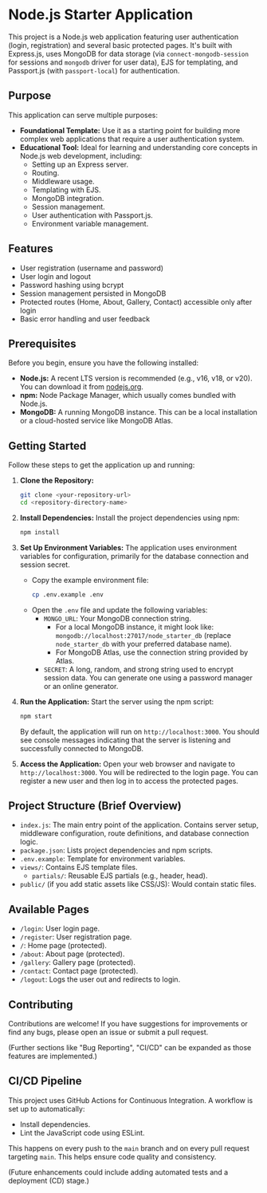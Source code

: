 # Node.js Starter Application

This project is a Node.js web application featuring user authentication (login, registration) and several basic protected pages. It's built with Express.js, uses MongoDB for data storage (via `connect-mongodb-session` for sessions and `mongodb` driver for user data), EJS for templating, and Passport.js (with `passport-local`) for authentication.

## Purpose

This application can serve multiple purposes:

*   **Foundational Template:** Use it as a starting point for building more complex web applications that require a user authentication system.
*   **Educational Tool:** Ideal for learning and understanding core concepts in Node.js web development, including:
    *   Setting up an Express server.
    *   Routing.
    *   Middleware usage.
    *   Templating with EJS.
    *   MongoDB integration.
    *   Session management.
    *   User authentication with Passport.js.
    *   Environment variable management.

## Features

*   User registration (username and password)
*   User login and logout
*   Password hashing using bcrypt
*   Session management persisted in MongoDB
*   Protected routes (Home, About, Gallery, Contact) accessible only after login
*   Basic error handling and user feedback

## Prerequisites

Before you begin, ensure you have the following installed:

*   **Node.js:** A recent LTS version is recommended (e.g., v16, v18, or v20). You can download it from [nodejs.org](https://nodejs.org/).
*   **npm:** Node Package Manager, which usually comes bundled with Node.js.
*   **MongoDB:** A running MongoDB instance. This can be a local installation or a cloud-hosted service like MongoDB Atlas.

## Getting Started

Follow these steps to get the application up and running:

1.  **Clone the Repository:**
    ```bash
    git clone <your-repository-url>
    cd <repository-directory-name>
    ```

2.  **Install Dependencies:**
    Install the project dependencies using npm:
    ```bash
    npm install
    ```

3.  **Set Up Environment Variables:**
    The application uses environment variables for configuration, primarily for the database connection and session secret.
    *   Copy the example environment file:
        ```bash
        cp .env.example .env
        ```
    *   Open the `.env` file and update the following variables:
        *   `MONGO_URL`: Your MongoDB connection string.
            *   For a local MongoDB instance, it might look like: `mongodb://localhost:27017/node_starter_db` (replace `node_starter_db` with your preferred database name).
            *   For MongoDB Atlas, use the connection string provided by Atlas.
        *   `SECRET`: A long, random, and strong string used to encrypt session data. You can generate one using a password manager or an online generator.

4.  **Run the Application:**
    Start the server using the npm script:
    ```bash
    npm start
    ```
    By default, the application will run on `http://localhost:3000`. You should see console messages indicating that the server is listening and successfully connected to MongoDB.

5.  **Access the Application:**
    Open your web browser and navigate to `http://localhost:3000`. You will be redirected to the login page. You can register a new user and then log in to access the protected pages.

## Project Structure (Brief Overview)

*   `index.js`: The main entry point of the application. Contains server setup, middleware configuration, route definitions, and database connection logic.
*   `package.json`: Lists project dependencies and npm scripts.
*   `.env.example`: Template for environment variables.
*   `views/`: Contains EJS template files.
    *   `partials/`: Reusable EJS partials (e.g., header, head).
*   `public/` (if you add static assets like CSS/JS): Would contain static files.

## Available Pages

*   `/login`: User login page.
*   `/register`: User registration page.
*   `/`: Home page (protected).
*   `/about`: About page (protected).
*   `/gallery`: Gallery page (protected).
*   `/contact`: Contact page (protected).
*   `/logout`: Logs the user out and redirects to login.

## Contributing

Contributions are welcome! If you have suggestions for improvements or find any bugs, please open an issue or submit a pull request.

(Further sections like "Bug Reporting", "CI/CD" can be expanded as those features are implemented.)

## CI/CD Pipeline

This project uses GitHub Actions for Continuous Integration. A workflow is set up to automatically:

*   Install dependencies.
*   Lint the JavaScript code using ESLint.

This happens on every push to the `main` branch and on every pull request targeting `main`. This helps ensure code quality and consistency.

(Future enhancements could include adding automated tests and a deployment (CD) stage.)
